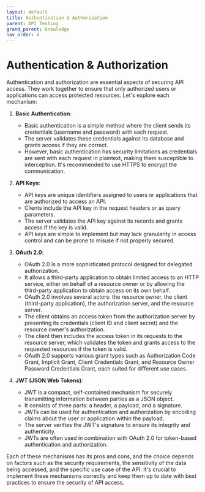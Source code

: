 ```yaml
---
layout: default
title: Authentication & Authorization
parent: API Testing
grand_parent: Knowledge
nav_order: 4
---
```


# Authentication & Authorization

Authentication and authorization are essential aspects of securing API access. They work together to ensure that only authorized users or applications can access protected resources. Let's explore each mechanism:

1. **Basic Authentication**:
   - Basic authentication is a simple method where the client sends its credentials (username and password) with each request.
   - The server validates these credentials against its database and grants access if they are correct.
   - However, basic authentication has security limitations as credentials are sent with each request in plaintext, making them susceptible to interception. It's recommended to use HTTPS to encrypt the communication.

2. **API Keys**:
   - API keys are unique identifiers assigned to users or applications that are authorized to access an API.
   - Clients include the API key in the request headers or as query parameters.
   - The server validates the API key against its records and grants access if the key is valid.
   - API keys are simple to implement but may lack granularity in access control and can be prone to misuse if not properly secured.

3. **OAuth 2.0**:
   - OAuth 2.0 is a more sophisticated protocol designed for delegated authorization.
   - It allows a third-party application to obtain limited access to an HTTP service, either on behalf of a resource owner or by allowing the third-party application to obtain access on its own behalf.
   - OAuth 2.0 involves several actors: the resource owner, the client (third-party application), the authorization server, and the resource server.
   - The client obtains an access token from the authorization server by presenting its credentials (client ID and client secret) and the resource owner's authorization.
   - The client then includes the access token in its requests to the resource server, which validates the token and grants access to the requested resources if the token is valid.
   - OAuth 2.0 supports various grant types such as Authorization Code Grant, Implicit Grant, Client Credentials Grant, and Resource Owner Password Credentials Grant, each suited for different use cases.

4. **JWT (JSON Web Tokens)**:
   - JWT is a compact, self-contained mechanism for securely transmitting information between parties as a JSON object.
   - It consists of three parts: a header, a payload, and a signature.
   - JWTs can be used for authentication and authorization by encoding claims about the user or application within the payload.
   - The server verifies the JWT's signature to ensure its integrity and authenticity.
   - JWTs are often used in combination with OAuth 2.0 for token-based authentication and authorization.

Each of these mechanisms has its pros and cons, and the choice depends on factors such as the security requirements, the sensitivity of the data being accessed, and the specific use case of the API. It's crucial to implement these mechanisms correctly and keep them up to date with best practices to ensure the security of API access.